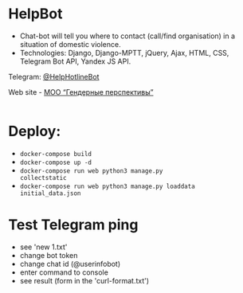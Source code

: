 # HelpBot
- Chat-bot will tell you where to contact (call/find organisation) in a situation of domestic violence.
- Technologies: Django, Django-MPTT, jQuery, Ajax, HTML, CSS, Telegram Bot API, Yandex JS API.

Telegram: <a href="http://t.me/HelpHotlineBot" target="_blank">@HelpHotlineBot</a>

Web site - <a href="https://www.genderperspectives.by/" target="_blank">МОО “Гендерные перспективы”</a>

<img src="https://github.com/Valentin-Golyonko/HelpBot/blob/master/HelpBot/help_bot/static/help_bot/img/web_chat_bot.png" alt="">

# Deploy:
- <code>docker-compose build</code>
- <code>docker-compose up -d</code>
- <code>docker-compose run web python3 manage.py collectstatic</code>
- <code>docker-compose run web python3 manage.py loaddata initial_data.json</code>

# Test Telegram ping
- see 'new 1.txt'
- change bot token
- change chat id (@userinfobot)
- enter command to console
- see result (form in the 'curl-format.txt')
